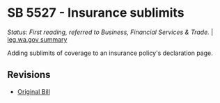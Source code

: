 # SB 5527 - Insurance sublimits
*Status: First reading, referred to Business, Financial Services & Trade.* | [leg.wa.gov summary](https://app.leg.wa.gov/billsummary?BillNumber=5527&Year=2021)

Adding sublimits of coverage to an insurance policy's declaration page.

## Revisions
* [Original Bill](1/)